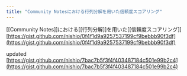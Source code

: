 ```yaml
---
title: "Community Notesにおける行列分解を用いた信頼度スコアリング"
---
```


[[Community Notes]]における[[行列分解]]を用いた[[信頼度スコアリング]]
[https://gist.github.com/nishio/0f4f1d9a9257537199cf9bebbb90f3df](https://gist.github.com/nishio/0f4f1d9a9257537199cf9bebbb90f3df)

updated
[https://gist.github.com/nishio/7bac7b5f3f4f403487184c501e99b2c4](https://gist.github.com/nishio/7bac7b5f3f4f403487184c501e99b2c4)
